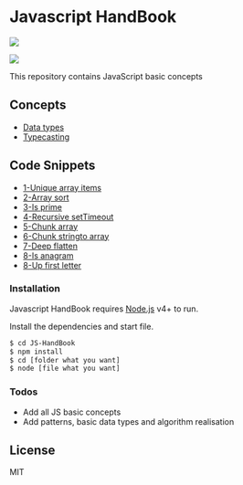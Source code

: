 # Javascript HandBook

![](https://upload.wikimedia.org/wikipedia/commons/thumb/9/99/Unofficial_JavaScript_logo_2.svg/240px-Unofficial_JavaScript_logo_2.svg.png)

![](https://img.shields.io/github/stars/is0ly/JS-HandBook)

This repository contains JavaScript basic concepts

## Concepts

- [Data types](1-concepts/1-data-types.js)
- [Typecasting](1-concepts/2-type-casting.js)

## Code Snippets

- [1-Unique array items](2-code-snippets/1-unique-array-items.js)
- [2-Array sort](2-code-snippets/2-array-sort.js)
- [3-Is prime](2-code-snippets/3-is-prime.js)
- [4-Recursive setTimeout](2-code-snippets/4-recursive-setTimeout.js)
- [5-Chunk array](2-code-snippets/5-chunk-array.js)
- [6-Chunk stringto array](2-code-snippets/6-chunk-string-to-array.js)
- [7-Deep flatten](2-code-snippets/7-deep-flatten.js)
- [8-Is anagram](2-code-snippets/8-is-anagram.js)
- [8-Up first letter](2-code-snippets/9-up-first-letter.js)

### Installation

Javascript HandBook requires [Node.js](https://nodejs.org/) v4+ to run.

Install the dependencies and start file.

```sh
$ cd JS-HandBook
$ npm install
$ cd [folder what you want]
$ node [file what you want]
```

### Todos

- Add all JS basic concepts
- Add patterns, basic data types and algorithm realisation

## License

MIT
